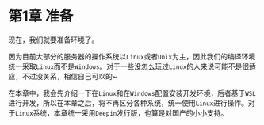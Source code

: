 # 第1章 准备

现在，我们就要准备环境了。

因为目前大部分的服务器的操作系统以`Linux`或者`Unix`为主，因此我们的编译环境统一采取`Linux`而不是`Windows`。对于一些没怎么玩过`Linux`的人来说可能不是很适应，不过没关系，相信自己可以的~

在本章中，我会先介绍一下在`Linux`和在`Windows`配置安装开发环境，后者基于`WSL`进行开发，所以在本章之后，将不再区分各种系统，统一使用`Linux`进行操作。对于`Linux`系统，本章统一采用`Deepin`发行版，也算是对国产的小小支持。
